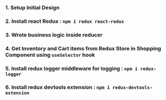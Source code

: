 ### 1. Setup Initial Design
### 2. Install react Redux : `npm i redux react-redux`
### 3. Wrote business logic inside reducer
### 4. Get Inventory and Cart items from Redux Store in Shopping Component using `useSelector` hook
### 5. Install redux logger middleware for logging : `npm i redux-logger`
### 6. Install redux devtools extension : `npm i redux-devtools-extension`